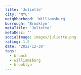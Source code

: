 ```yaml
---
title: 'Juliette'
city: 'NYC'
neighborhood: 'Williamsburg'
burrough: 'Brooklyn'
metaTitle: 'Juliette'
metaDesc: ''
socialImage: images/juliette.png
rating: 1.5
date: '2022-12-30'
tags:
  - brunch
  - williamsburg
  - brooklyn
---
```

